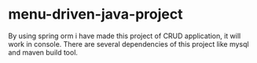 # menu-driven-java-project
By using spring orm i have made this project of CRUD application, it will work in console.
There are several dependencies of this project like mysql and maven build tool.
